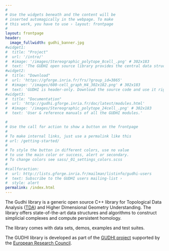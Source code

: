 ```yaml
---
#
# Use the widgets beneath and the content will be
# inserted automagically in the webpage. To make
# this work, you have to use › layout: frontpage
#
layout: frontpage
header:
  image_fullwidth: gudhi_banner.jpg
#widget1:
#  title: "Project"
#  url: '/intro/'
#  #image: '/images/Stereographic_polytope_8cell_.png' # 302x183
#  text: 'The GUDHI open source library provides the central data structures and algorithms for topological data analysis (TDA) and geometric inference in higher #dimensions.'
#widget2:
#  title: "Download"
#  url: 'https://gforge.inria.fr/frs/?group_id=3865'
#  #image: '/images/600-cell_graph_H4_302x182.png' # 302x183
#  text: 'GUDHI is header-only. Download the source code and use it right away!'
#widget3:
#  title: "Documentation"
#  url: 'http://gudhi.gforge.inria.fr/doc/latest/modules.html'
#  #image: '/images/Stereographic_polytope_24cell_.png' # 302x183
#  text: 'User & reference manuals of all the GUDHI modules.'

#
# Use the call for action to show a button on the frontpage
#
# To make internal links, just use a permalink like this
# url: /getting-started/
#
# To style the button in different colors, use no value
# to use the main color or success, alert or secondary.
# To change colors see sass/_01_settings_colors.scss
#
#callforaction:
#  url: http://lists.gforge.inria.fr/mailman/listinfo/gudhi-users
#  text: Subscribe to the GUDHI users mailing-list ›
#  style: alert
permalink: /index.html
---
```


The Gudhi library is a generic open source C++ library for Topological Data Analysis ([TDA][1]) and Higher Dimensional Geometry Understanding. The library offers state-of-the-art data structures and algorithms to construct simplicial complexes and compute persistent homology.

The library comes with data sets, demos, examples and test suites.

The GUDHI library is developed as part of the [GUDHI project][2] supported by the [European Research Council][3].

 [1]: https://en.wikipedia.org/wiki/Topological_data_analysis
 [2]: https://project.inria.fr/gudhi/
 [3]: https://erc.europa.eu/

